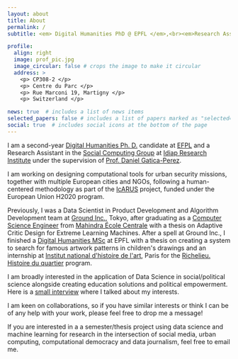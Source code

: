 ```yaml
---
layout: about
title: About
permalink: /
subtitle: <em> Digital Humanities PhD @ EPFL </em>,<br><em>Research Assistant @ Idiap</em>

profile:
  align: right
  image: prof_pic.jpg
  image_circular: false # crops the image to make it circular
  address: >
    <p> CP308-2 </p>
    <p> Centre du Parc </p>
    <p> Rue Marconi 19, Martigny </p>
    <p> Switzerland </p>

news: true  # includes a list of news items
selected_papers: false # includes a list of papers marked as "selected={true}"
social: true  # includes social icons at the bottom of the page
---
```


I am a second-year [Digital Humanities Ph. D.](https://www.epfl.ch/education/phd/eddh-digital-humanities/) candidate at [EFPL](https://www.epfl.ch/en/) and a Research Assistant in the [Social Computing Group](https://www.idiap.ch/en/scientific-research/social-computing) at [Idiap Research Institute](https://www.idiap.ch/en) under the supervision of [Prof. Daniel Gatica-Perez](https://www.idiap.ch/~gatica/).

I am working on designing computational tools for urban security missions, together with multiple European cities and NGOs, following a human-centered methodology as part of the [IcARUS](https://www.icarus-innovation.eu/) project, funded under the European Union H2020 program.

Previously, I was a Data Scientist in Product Development and Algorithm Development team at [Ground Inc.](https://en.groundinc.co.jp/), Tokyo, after graduating as a [Computer Science Engineer](https://www.mahindrauniversity.edu.in/computer-science-engineering) from [Mahindra École Centrale](https://www.mahindrauniversity.edu.in/schools/school-of-engineering) with a thesis on Adaptive Critic Design for Extreme Learning Machines. After a spell at Ground Inc., I finished a [Digital Humanities MSc](https://www.epfl.ch/education/master/programs/digital-humanities/) at EPFL with a thesis on creating a system to search for famous artwork patterns in children's drawings and an internship at [Institut national d'histoire de l'art](https://inha.fr/fr/index.html), Paris for the [Richelieu. Histoire du quartier](https://www.inha.fr/fr/recherche/le-departement-des-etudes-et-de-la-recherche/domaines-de-recherche/histoire-des-collections-histoire-des-institutions-artistiques-et-culturelles-economie-de-l-art/richelieu-histoire-du-quartier.html) program.

I am broadly interested in the application of Data Science in social/political science alongside creating education solutions and political empowerment. Here is a [small interview](https://actu.epfl.ch/news/dh-creates-the-chance-to-re-create-re-present-and-/) where I talked about my interests.

I am keen on collaborations, so if you have similar interests or think I can be of any help with your work, please feel free to drop me a message!

If you are interested in a a semester/thesis project using data science and machine learning for research in the intersection of social media, urban computing, computational democracy and data journalism, feel free to email me.
